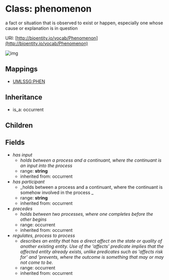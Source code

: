 # Class: phenomenon


a fact or situation that is observed to exist or happen, especially one whose cause or explanation is in question

URI: [http://bioentity.io/vocab/Phenomenon](http://bioentity.io/vocab/Phenomenon)

![img](http://yuml.me/diagram/nofunky;dir:TB/class/\[Phenomenon|has_participant(i):string%20%3F;has_input(i):string%20%3F]-%20precedes(i)%20%3F>\[Occurrent],%20\[Phenomenon]-%20regulates,%20process%20to%20process(i)%20%3F>\[Occurrent],%20\[Occurrent]^-\[Phenomenon])
## Mappings

 * [UMLSSG:PHEN](http://purl.obolibrary.org/obo/UMLSSG_PHEN)
## Inheritance

 *  is_a: occurrent
## Children

## Fields

 * _has input_
    * _holds between a process and a continuant, where the continuant is an input into the process_
    * range: **string**
    * inherited from: occurrent
 * _has participant_
    * _holds between a process and a continuant, where the continuant is somehow involved in the process _
    * range: **string**
    * inherited from: occurrent
 * _precedes_
    * _holds between two processes, where one completes before the other begins_
    * range: occurrent
    * inherited from: occurrent
 * _regulates, process to process_
    * _describes an entity that has a direct affect on the state or quality of another existing entity. Use of the 'affects' predicate implies that the affected entity already exists, unlike predicates such as 'affects risk for' and 'prevents, where the outcome is something that may or may not come to be._
    * range: occurrent
    * inherited from: occurrent
